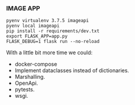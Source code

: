 ### IMAGE APP

```
pyenv virtualenv 3.7.5 imageapi
pyenv local imageapi
pip install -r requirements/dev.txt
export FLASK_APP=app.py
FLASK_DEBUG=1 flask run --no-reload
```

With a little bit more time we could:

- docker-compose
- Implement dataclasses instead of dictionaries.
- Marshalling.
- OpenApi.
- pytests.
- wsgi.
